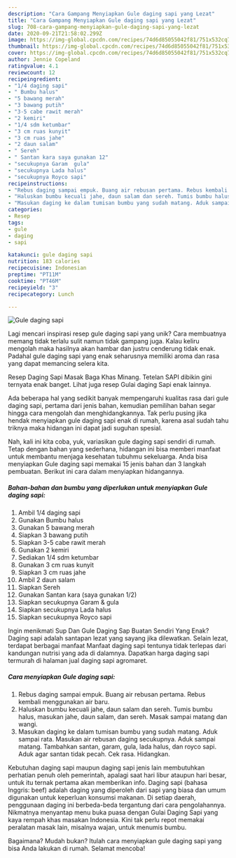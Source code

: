 ```yaml
---
description: "Cara Gampang Menyiapkan Gule daging sapi yang Lezat"
title: "Cara Gampang Menyiapkan Gule daging sapi yang Lezat"
slug: 708-cara-gampang-menyiapkan-gule-daging-sapi-yang-lezat
date: 2020-09-21T21:58:02.299Z
image: https://img-global.cpcdn.com/recipes/74d6d85055042f81/751x532cq70/gule-daging-sapi-foto-resep-utama.jpg
thumbnail: https://img-global.cpcdn.com/recipes/74d6d85055042f81/751x532cq70/gule-daging-sapi-foto-resep-utama.jpg
cover: https://img-global.cpcdn.com/recipes/74d6d85055042f81/751x532cq70/gule-daging-sapi-foto-resep-utama.jpg
author: Jennie Copeland
ratingvalue: 4.1
reviewcount: 12
recipeingredient:
- "1/4 daging sapi"
- " Bumbu halus"
- "5 bawang merah"
- "3 bawang putih"
- "3-5 cabe rawit merah"
- "2 kemiri"
- "1/4 sdm ketumbar"
- "3 cm ruas kunyit"
- "3 cm ruas jahe"
- "2 daun salam"
- " Sereh"
- " Santan kara saya gunakan 12"
- "secukupnya Garam  gula"
- "secukupnya Lada halus"
- "secukupnya Royco sapi"
recipeinstructions:
- "Rebus daging sampai empuk. Buang air rebusan pertama. Rebus kembali menggunakan air baru."
- "Haluskan bumbu kecuali jahe, daun salam dan sereh. Tumis bumbu halus, masukan jahe, daun salam, dan sereh. Masak sampai matang dan wangi."
- "Masukan daging ke dalam tumisan bumbu yang sudah matang. Aduk sampai rata. Masukan air rebusan daging secukupnya. Aduk sampai matang. Tambahkan santan, garam, gula, lada halus, dan royco sapi. Aduk agar santan tidak pecah. Cek rasa. Hidangkan."
categories:
- Resep
tags:
- gule
- daging
- sapi

katakunci: gule daging sapi 
nutrition: 183 calories
recipecuisine: Indonesian
preptime: "PT11M"
cooktime: "PT46M"
recipeyield: "3"
recipecategory: Lunch

---
```



![Gule daging sapi](https://img-global.cpcdn.com/recipes/74d6d85055042f81/751x532cq70/gule-daging-sapi-foto-resep-utama.jpg)

Lagi mencari inspirasi resep gule daging sapi yang unik? Cara membuatnya memang tidak terlalu sulit namun tidak gampang juga. Kalau keliru mengolah maka hasilnya akan hambar dan justru cenderung tidak enak. Padahal gule daging sapi yang enak seharusnya memiliki aroma dan rasa yang dapat memancing selera kita.

Resep Daging Sapi Masak Baga Khas Minang. Tetelan SAPI dibikin gini ternyata enak banget. Lihat juga resep Gulai daging Sapi enak lainnya.

Ada beberapa hal yang sedikit banyak mempengaruhi kualitas rasa dari gule daging sapi, pertama dari jenis bahan, kemudian pemilihan bahan segar hingga cara mengolah dan menghidangkannya. Tak perlu pusing jika hendak menyiapkan gule daging sapi enak di rumah, karena asal sudah tahu triknya maka hidangan ini dapat jadi suguhan spesial.


Nah, kali ini kita coba, yuk, variasikan gule daging sapi sendiri di rumah. Tetap dengan bahan yang sederhana, hidangan ini bisa memberi manfaat untuk membantu menjaga kesehatan tubuhmu sekeluarga. Anda bisa menyiapkan Gule daging sapi memakai 15 jenis bahan dan 3 langkah pembuatan. Berikut ini cara dalam menyiapkan hidangannya.

<!--inarticleads1-->

##### Bahan-bahan dan bumbu yang diperlukan untuk menyiapkan Gule daging sapi:

1. Ambil 1/4 daging sapi
1. Gunakan  Bumbu halus
1. Gunakan 5 bawang merah
1. Siapkan 3 bawang putih
1. Siapkan 3-5 cabe rawit merah
1. Gunakan 2 kemiri
1. Sediakan 1/4 sdm ketumbar
1. Gunakan 3 cm ruas kunyit
1. Siapkan 3 cm ruas jahe
1. Ambil 2 daun salam
1. Siapkan  Sereh
1. Gunakan  Santan kara (saya gunakan 1/2)
1. Siapkan secukupnya Garam &amp; gula
1. Siapkan secukupnya Lada halus
1. Siapkan secukupnya Royco sapi


Ingin menikmati Sup Dan Gule Daging Sap Buatan Sendiri Yang Enak? Daging sapi adalah santapan lezat yang sayang jika dilewatkan. Selain lezat, terdapat berbagai manfaat Manfaat daging sapi tentunya tidak terlepas dari kandungan nutrisi yang ada di dalamnya. Dapatkan harga daging sapi termurah di halaman jual daging sapi agromaret. 

<!--inarticleads2-->

##### Cara menyiapkan Gule daging sapi:

1. Rebus daging sampai empuk. Buang air rebusan pertama. Rebus kembali menggunakan air baru.
1. Haluskan bumbu kecuali jahe, daun salam dan sereh. Tumis bumbu halus, masukan jahe, daun salam, dan sereh. Masak sampai matang dan wangi.
1. Masukan daging ke dalam tumisan bumbu yang sudah matang. Aduk sampai rata. Masukan air rebusan daging secukupnya. Aduk sampai matang. Tambahkan santan, garam, gula, lada halus, dan royco sapi. Aduk agar santan tidak pecah. Cek rasa. Hidangkan.


Kebutuhan daging sapi maupun daging sapi jenis lain membutuhkan perhatian penuh oleh pemerintah, apalagi saat hari libur ataupun hari besar, untuk itu ternak pertama akan memberikan info. Daging sapi (bahasa Inggris: beef) adalah daging yang diperoleh dari sapi yang biasa dan umum digunakan untuk keperluan konsumsi makanan. Di setiap daerah, penggunaan daging ini berbeda-beda tergantung dari cara pengolahannya. Nikmatnya menyantap menu buka puasa dengan Gulai Daging Sapi yang kaya rempah khas masakan Indonesia. Kini tak perlu repot memakai peralatan masak lain, misalnya wajan, untuk menumis bumbu. 

Bagaimana? Mudah bukan? Itulah cara menyiapkan gule daging sapi yang bisa Anda lakukan di rumah. Selamat mencoba!
